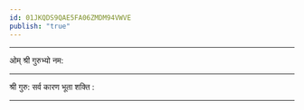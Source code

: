 ```yaml
---
id: 01JKQDS9QAE5FA06ZMDM94VWVE
publish: "true"
---
```



---

ओम् श्री गुरुभ्यो नम:

---

श्री गुरु: सर्व कारण भूता शक्ति : 

---

